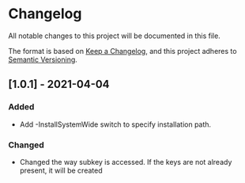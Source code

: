 # Changelog
All notable changes to this project will be documented in this file.

The format is based on [Keep a Changelog](https://keepachangelog.com/en/1.0.0/),
and this project adheres to [Semantic Versioning](https://semver.org/spec/v2.0.0.html).

## [1.0.1] - 2021-04-04
### Added
- Add -InstallSystemWide switch to specify installation path. 

### Changed
- Changed the way subkey is accessed. If the keys are not already present, it will be created